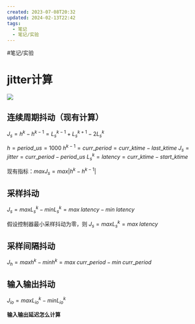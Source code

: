 ```yaml
---
created: 2023-07-08T20:32
updated: 2024-02-13T22:42
tags:
  - 笔记
  - 笔记/实验
---
```

#笔记/实验
# jitter计算


![](https://cdn.jsdelivr.net/gh/wsm6636/pic/202303192000461.png)

## 连续周期抖动（现有计算）

$J_s=h^k-h^{k-1}=L_s^{k-1}+L_s^{k+1}-2L_s^{k}$

$h=period\_{us} = 1000$
$h^{k-1}=curr\_{period} = curr\_{ktime} - last\_{ktime}$
$J_s=jitter = curr\_{period} - period\_{us}$
$L_s^k=latency = curr\_{ktime} - start\_{ktime}$

现有指标：$maxJ_s=max|h^k-h^{k-1}|$
## 采样抖动

$J_s=maxL_s^k-minL_s^k=max\;{latency}-min \;{latency}$

假设控制器最小采样抖动为零，则
$J_s=maxL_s^k=max\;{latency}$

## 采样间隔抖动

$J_h=maxh^k-minh^k=max\;curr\_{period}-min\;curr\_{period}$

## 输入输出抖动

$J_{io}=maxL_{io}^k-minL_{io}^k$

**输入输出延迟怎么计算**
